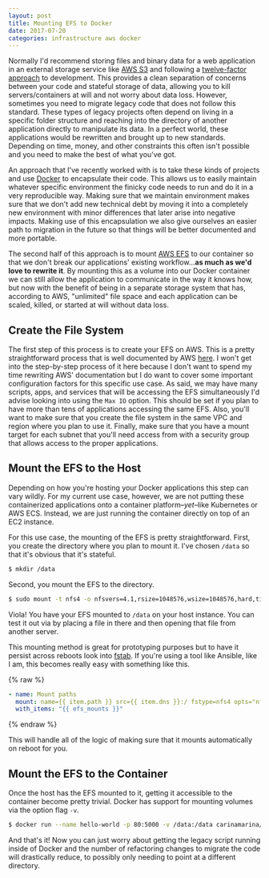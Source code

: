 ```yaml
---
layout: post
title: Mounting EFS to Docker
date: 2017-07-20
categories: infrastructure aws docker
---
```


Normally I'd recommend storing files and binary data for a web application in an external storage service like [AWS S3](http://docs.aws.amazon.com/AmazonS3/latest/dev/Welcome.html) and following a [twelve-factor approach](https://12factor.net/) to development.
This provides a clean separation of concerns between your code and stateful storage of data, allowing you to kill servers/containers at will and not worry about data loss.
However, sometimes you need to migrate legacy code that does not follow this standard.
These types of legacy projects often depend on living in a specific folder structure and reaching into the directory of another application directly to manipulate its data.
In a perfect world, these applications would be rewritten and brought up to new standards.
Depending on time, money, and other constraints this often isn't possible and you need to make the best of what you've got.

An approach that I've recently worked with is to take these kinds of projects and use [Docker](https://docs.docker.com/) to encapsulate their code.
This allows us to easily maintain whatever specific environment the finicky code needs to run and do it in a very reproducible way.
Making sure that we maintain environment makes sure that we don't add new technical debt by moving it into a completely new environment with minor differences that later arise into negative impacts.
Making use of this encapsulation we also give ourselves an easier path to migration in the future so that things will be better documented and more portable.

The second half of this approach is to mount [AWS EFS](https://aws.amazon.com/documentation/efs/) to our container so that we don't break our applications' existing workflow...**as much as we'd love to rewrite it**.
By mounting this as a volume into our Docker container we can still allow the application to communicate in the way it knows how, but now with the benefit of being in a separate storage system that has, according to AWS, "unlimited" file space and each application can be scaled, killed, or started at will without data loss.

## Create the File System
The first step of this process is to create your EFS on AWS.
This is a pretty straightforward process that is well documented by AWS [here](http://docs.aws.amazon.com/efs/latest/ug/wt1-getting-started.html).
I won't get into the step-by-step process of it here because I don't want to spend my time rewriting AWS' documentation but I do want to cover some important configuration factors for this specific use case.
As said, we may have many scripts, apps, and services that will be accessing the EFS simultaneously I'd advise looking into using the `Max IO` option.
This should be set if you plan to have more than tens of applications accessing the same EFS.
Also, you'll want to make sure that you create the file system in the same VPC and region where you plan to use it.
Finally, make sure that you have a mount target for each subnet that you'll need access from with a security group that allows access to the proper applications.

## Mount the EFS to the Host
Depending on how you're hosting your Docker applications this step can vary wildly.
For my current use case, however, we are not putting these containerized applications onto a container platform–*yet*–like Kubernetes or AWS ECS.
Instead, we are just running the container directly on top of an EC2 instance.

For this use case, the mounting of the EFS is pretty straightforward.
First, you create the directory where you plan to mount it.
I've chosen `/data` so that it's obvious that it's stateful.

```bash
$ mkdir /data
```

Second, you mount the EFS to the directory.

```bash
$ sudo mount -t nfs4 -o nfsvers=4.1,rsize=1048576,wsize=1048576,hard,timeo=600,retrans=2 MOUNT_TARGET_DNS:/ /data
```

Viola!
You have your EFS mounted to `/data` on your host instance.
You can test it out via by placing a file in there and then opening that file from another server.

This mounting method is great for prototyping purposes but to have it persist across reboots look into [fstab](http://docs.aws.amazon.com/efs/latest/ug/mount-fs-auto-mount-onreboot.html).
If you're using a tool like Ansible, like I am, this becomes really easy with something like this.

{% raw %}
```yaml
- name: Mount paths
  mount: name={{ item.path }} src={{ item.dns }}:/ fstype=nfs4 opts="nfsvers=4.1" state=mounted
  with_items: "{{ efs_mounts }}"
```
{% endraw %}

This will handle all of the logic of making sure that it mounts automatically on reboot for you.

## Mount the EFS to the Container
Once the host has the EFS mounted to it, getting it accessible to the container become pretty trivial.
Docker has support for mounting volumes via the option flag `-v`.

```bash
$ docker run --name hello-world -p 80:5000 -v /data:/data carinamarina/hello-world-app
```

And that's it!
Now you can just worry about getting the legacy script running inside of Docker and the number of refactoring changes to migrate the code will drastically reduce, to possibly only needing to point at a different directory.
